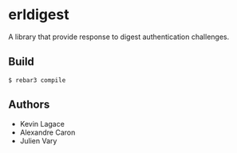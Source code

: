 # erldigest
A library that provide response to digest authentication challenges.

## Build
    $ rebar3 compile

## Authors
- Kevin Lagace
- Alexandre Caron
- Julien Vary
